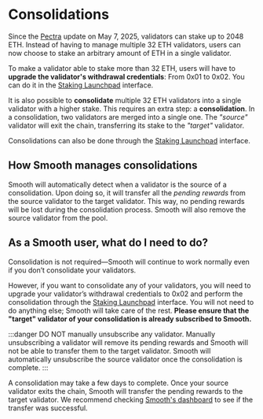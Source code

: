 # Consolidations

Since the [Pectra](https://ethereum.org/en/history/#pectra) update on May 7, 2025, validators can stake up to 2048 ETH. Instead of having to manage multiple 32 ETH validators, users can now choose to stake an arbitrary amount of ETH in a single validator. 

To make a validator able to stake more than 32 ETH, users will have to **upgrade the validator's withdrawal credentials**: From 0x01 to 0x02. You can do it in the [Staking Launchpad](https://launchpad.ethereum.org/en/) interface.

It is also possible to **consolidate** multiple 32 ETH validators into a single validator with a higher stake. This requires an extra step: a **consolidation**. In a consolidation, two validators are merged into a single one. The _"source"_ validator will exit the chain, transferring its stake to the _"target"_ validator. 

Consolidations can also be done through the [Staking Launchpad](https://launchpad.ethereum.org/en/) interface.

## How Smooth manages consolidations

Smooth will automatically detect when a validator is the source of a consolidation. Upon doing so, it will transfer all the _pending rewards_ from the source validator to the target validator. This way, no pending rewards will be lost during the consolidation process. Smooth will also remove the source validator from the pool.

## As a Smooth user, what do I need to do?

Consolidation is not required—Smooth will continue to work normally even if you don’t consolidate your validators.

However, if you want to consolidate any of your validators, you will need to upgrade your validator’s withdrawal credentials to 0x02 and perform the consolidation through the [Staking Launchpad](https://launchpad.ethereum.org/en/) interface. You will not need to do anything else; Smooth will take care of the rest. **Please ensure that the "target" validator of your consolidation is already subscribed to Smooth.** 

:::danger
DO NOT manually unsubscribe any validator. Manually unsubscribing a validator will remove its pending rewards and Smooth will not be able to transfer them to the target validator. Smooth will automatically unsubscribe the source validator once the consolidation is complete.
:::

A consolidation may take a few days to complete. Once your source validator exits the chain, Smooth will transfer the pending rewards to the target validator. We recommend checking [Smooth's dashboard](https://smooth.dappnode.io/dashboard) to see if the transfer was successful.
